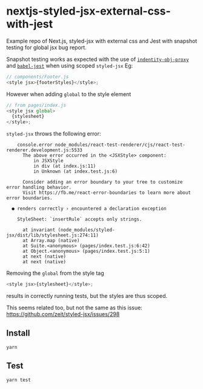 # nextjs-styled-jsx-external-css-with-jest

Example repo of Next.js, styled-jsx with external css and Jest with snapshot
testing for global jsx bug report.

Snapshot testing works as expected with the use of
[`indentity-obj-proxy`](https://github.com/keyanzhang/identity-obj-proxy) and
[`babel-jest`](https://github.com/facebook/jest/tree/master/packages/babel-jest)
when using scoped `styled-jsx` Eg:

```js
// components/Footer.js
<style jsx>{footerStyles}</style>;
```

However when adding `global` to the style element

```js
// from pages/index.js
<style jsx global>
  {stylesheet}
</style>;
```

`styled-jsx` throws the following error:

```shell
    console.error node_modules/react-test-renderer/cjs/react-test-renderer.development.js:5533
      The above error occurred in the <JSXStyle> component:
          in JSXStyle
          in div (at index.js:11)
          in Unknown (at index.test.js:6)

      Consider adding an error boundary to your tree to customize error handling behavior.
      Visit https://fb.me/react-error-boundaries to learn more about error boundaries.

  ● renders correctly › encountered a declaration exception

    StyleSheet: `insertRule` accepts only strings.

      at invariant (node_modules/styled-jsx/dist/lib/stylesheet.js:274:11)
      at Array.map (native)
      at Suite.<anonymous> (pages/index.test.js:6:42)
      at Object.<anonymous> (pages/index.test.js:5:1)
      at next (native)
      at next (native)
```

Removing the `global` from the style tag

```js
<style jsx>{stylesheet}</style>;
```

results in correctly running tests, but the styles are thus scoped.

This seems related too, but not the same as this issue:
https://github.com/zeit/styled-jsx/issues/298

## Install

`yarn`

## Test

`yarn test`
